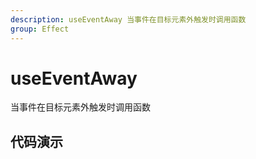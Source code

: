 ```yaml
---
description: useEventAway 当事件在目标元素外触发时调用函数
group: Effect
---
```


# useEventAway

当事件在目标元素外触发时调用函数

## 代码演示

<code src="let-hooks/useEventAway/demos/base.tsx" title="基本用法" description="在红色元素外点击时数字加1"></code>
<code src="let-hooks/useEventAway/demos/mutilEvent.tsx" title="支持多事件" description="通过设置eventNames，来只是鼠标左键和右键"></code>
